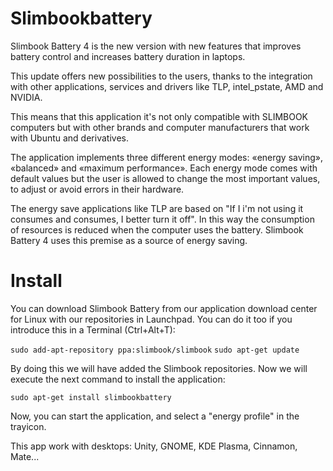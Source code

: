 # Slimbookbattery
Slimbook Battery 4 is the new version with new features that improves battery control and increases battery duration in laptops.

This update offers new possibilities to the users, thanks to the integration with other applications, services and drivers like TLP, intel_pstate, AMD and NVIDIA.

This means that this application it's not only compatible with SLIMBOOK computers but with other brands and computer manufacturers that work with Ubuntu and derivatives.

The application implements three different energy modes: «energy saving», «balanced» and «maximum performance». Each energy mode comes with default values but the user is allowed to change the most important values, to adjust or avoid errors in their hardware.

The energy save applications like TLP are based on "If I i'm not using it consumes and consumes, I better turn it off". In this way the consumption of resources is reduced when the computer uses the battery. Slimbook Battery 4 uses this premise as a source of energy saving.

# Install

You can download Slimbook Battery from our application download center for Linux with our repositories in Launchpad. You can do it too if you introduce this in a Terminal (Ctrl+Alt+T):

`sudo add-apt-repository ppa:slimbook/slimbook`
`sudo apt-get update`

By doing this we will have added the Slimbook repositories. Now we will execute the next command to install the application:

`sudo apt-get install slimbookbattery`

Now, you can start the application, and select a "energy profile" in the trayicon.

This app work with desktops: Unity, GNOME, KDE Plasma, Cinnamon, Mate...
